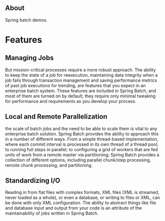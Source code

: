 ## About
Spring batch demos.


# Features

## Managing Jobs
But mission-critical processes require a more robust approach. The ability to keep the state of a job for reexecution, 
maintaining data integrity when a job fails through transaction management and saving performance metrics of past job 
executions for trending, are features that you expect in an enterprise batch system. These features are included in 
Spring Batch, and most of them are turned on by default; they require only minimal tweaking for performance and 
requirements as you develop your process.

## Local and Remote Parallelization
the scale of batch jobs and the need to be able to scale them is vital to any enterprise batch solution. Spring Batch 
provides the ability to approach this in a number of different ways. From a simple thread-based implementation, where 
each commit interval is processed in its own thread of a thread pool; to running full steps in parallel; to configuring
 a grid of workers that are fed units of work from a remote master via partitioning; Spring Batch provides a collection 
 of different options, including parallel chunk/step processing, remote chunk processing, and partitioning.
 
## Standardizing I/O
Reading in from flat files with complex formats, XML files (XML is streamed, never loaded as a whole), or even a database, 
or writing to files or XML, can be done with only XML configuration. The ability to abstract things like file and database 
input and output from your code is an attribute of the maintainability of jobs written in Spring Batch.

